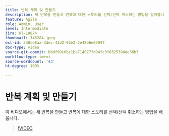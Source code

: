 ```yaml
---
title: 반복 계획 및 만들기
description: 새 반복을 만들고 반복에 대한 스토리를 선택/선택 취소하는 방법을 알아봅니다.
feature: Agile
role: Admin, User
level: Intermediate
jira: KT-10874
thumbnail: 346284.jpeg
exl-id: 338ce8aa-3dec-43d2-92e2-2e48e6e65947
doc-type: video
source-git-commit: bbdf99c6bc1be714077fd94fc3f8325394de36b3
workflow-type: tm+mt
source-wordcount: '43'
ht-degree: 100%

---
```


# 반복 계획 및 만들기

이 비디오에서는 새 반복을 만들고 반복에 대한 스토리를 선택/선택 취소하는 방법을 배웁니다.

>[!VIDEO](https://video.tv.adobe.com/v/346284/?quality=12&learn=on&enablevpops=1)
